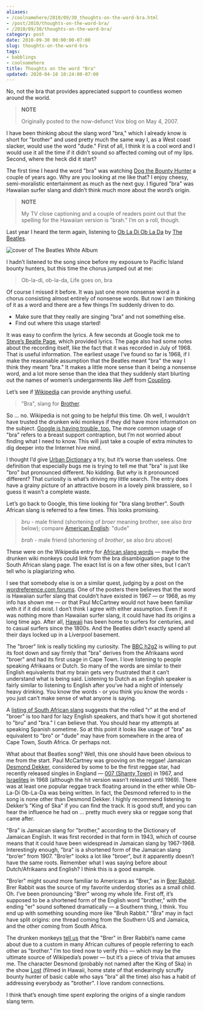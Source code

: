 ```yaml
---
aliases:
- /coolnamehere/2010/09/30_thoughts-on-the-word-bra.html
- /post/2010/thoughts-on-the-word-bra/
- /2010/09/30/thoughts-on-the-word-bra/
category: post
date: 2010-09-30 00:00:00-07:00
slug: thoughts-on-the-word-bra
tags:
- babblings
- coolnamehere
title: Thoughts on the word "Bra"
updated: 2020-04-18 10:24:00-07:00
---
```


No, not the bra that provides appreciated support to countless women around the world.

 > 
 > **NOTE**
>
 > Originally posted to the now-defunct Vox blog on May 4, 2007.

I have been thinking about the slang word "bra," which I already know is short for "brother" and used pretty much the same way I, as a West coast slacker, would use the word "dude." First of all, I think it is a cool word and I would use it all the time if it didn’t sound so affected coming out of my lips. Second, where the heck did it start?

The first time I heard the word "bra" was watching [Dog the Bounty Hunter](http://www.dogthebountyhunter.com) a couple of years ago. Why are you looking at me like that? I enjoy cheesy, semi-moralistic entertainment as much as the next guy. I figured "bra" was Hawaiian surfer slang and didn’t think much more about the word’s origin.

 > 
 > **NOTE**
>
 > My TV close captioning and a couple of readers point out that the spelling for the Hawaiian version is "brah." I’m on a roll, though.

Last year I heard the term again, listening to [Ob La Di Ob La Da](https://song.link/i/1441133613) by [The
Beatles](http://www.beatles.com).

![cover of The Beatles White Album](attachments/img/2010/beatles-white-album.png "Pause for music")

I hadn’t listened to the song since before my exposure to Pacific Island bounty hunters, but this time the chorus jumped out at me:

 > 
 > Ob-la-di, ob-la-da,
 > Life goes on, bra

Of course I missed it before. It was just one more nonsense word in a chorus consisting almost entirely of nonsense words. But now I am thinking of it as a word and there are a few things I’m suddenly driven to do.

* Make sure that they really are singing "bra" and not something else.
* Find out where this usage started!

It was easy to confirm the lyrics. A few seconds at Google took me to
[Steve’s Beatle Page](http://www.stevesbeatles.com/songs/ob_la_di_ob_la_da.asp), which provided lyrics. The page also had some notes about the recording itself, like the fact that it was recorded in July of 1968. That is useful information. The earliest usage I’ve found so far is 1968, if I make the reasonable assumption that the Beatles meant "bra" the way I think they meant "bra." It makes a little more sense than it being a nonsense word, and a lot more sense than the idea that they suddenly start blurting out the names of women’s undergarments like Jeff from [Coupling](http://www.imdb.com/title/tt0237123).

Let’s see if [Wikipedia](http://en.wikipedia.org/wiki/Bra) can provide anything useful.

 > 
 > "Bra", slang for [Brother](http://en.wikipedia.org/wiki/Brother).

So … no. Wikipedia is not going to be helpful this time. Oh well, I wouldn’t have trusted the drunken wiki monkeys if they did have more information on the subject. [Google is having trouble, too.](http://www.google.com/search?q=define:bra) The more common usage of "bra" refers to a breast support contraption, but I’m not worried about finding what I need to know. This will just take a couple of extra minutes to dig deeper into the Internet hive mind.

I thought I’d give [Urban Dictionary](http://www.urbandictionary.com) a try, but it’s worse than useless. One definition that especially bugs me is trying to tell me that "bra" is just like "bro" but pronounced different. No kidding. But *why* is it pronounced different? That curiosity is what’s driving my little search. The entry does have a grainy picture of an attractive bosom in a lovely pink brassiere, so I guess it wasn’t a complete waste.

Let’s go back to Google, this time looking for "bra slang brother". South African slang is referred to a few times. This looks promising.

 > 
 > *bru* - male friend (shortening of *broer* meaning brother, see also *bra* below); compare [American English](http://en.wikipedia.org/wiki/American_English): "dude"
 > 
 > *brah* - male friend (shortening of *brother*, se also *bru* above)

These were on the Wikipedia entry for [African slang words](http://en.wikipedia.org/wiki/List_of_South_African_slang_words) — maybe the drunken wiki monkeys could link from the bra disambiguation page to the South African slang page. The exact list is on a few other sites, but I can’t tell who is plagiarizing who.

I see that somebody else is on a similar quest, judging by a post on the
[wordreference.com forums](http://forum.wordreference.com/showthread.php?t=481406). One of the posters there believes that the word is Hawaiian surfer slang that couldn’t have existed in 1967 — or 1968, as my info has shown me — or that Paul McCartney would not have been familiar with it if it did exist. I don’t think I agree with either assumption. Even if it was nothing more than Hawaiian surfer slang, it could have had its origins a long time ago. After all, [Hawaii](http://www.coffeetimes.com/surf.htm) has been home to surfers for centuries, and to casual surfers since the 1800s. And the Beatles didn’t exactly spend all their days locked up in a
Liverpool basement.

The "broer" link is really tickling my curiosity. The [BBC h2g2](http://www.bbc.co.uk/dna/h2g2/A4351402) is willing to put its foot down and say firmly that "bra" derives from the Afrikaans word "broer" and had its first usage in Cape Town. I love listening to people speaking Afrikaans or Dutch. So many of the words are similar to their English equivalents that my brain gets very frustrated that it can’t understand what is being said. Listening to Dutch as an English speaker is fairly similar to listening to English after you’ve had a night of intensely heavy drinking. You know the words - or you think you know the words - you just can’t make sense of what anyone is saying.

A [listing of South African slang](https://web.archive.org/web/20071212030749/http://www.wavescape.co.za/bot_bar/surfrikan/slang.html) suggests that the rolled "r" at the end of "broer" is too hard for lazy English speakers, and that’s how it got shortened to "bru" and "bra." I can believe that. You should hear my attempts at speaking Spanish sometime. So at this point it looks like usage of "bra" as equivalent to "bro" or "dude" may have from somewhere in the area of Cape Town, South Africa. Or perhaps not.

What about that Beatles song? Well, this one should have been obvious to me from the start. Paul McCartney was grooving on the reggae! Jamaican [Desmond Dekker](http://www.desmonddekker.com/), considered by some to be the first reggae star, had recently released singles in England — [007 (Shanty Town)](https://song.link/i/1147768992) in 1967, and [Israelites](https://song.link/i/1147769697) in 1968 (although the hit version wasn’t released until 1969). There was at least one popular reggae track floating around in the ether while Ob-La-Di Ob-La-Da was being written. In fact, the Desmond referred to in the song is none other than Desmond Dekker. I highly recommend listening to Dekker’s "King of Ska" if you can find the track. It is good stuff, and you can hear the influence he had on … pretty much every ska or reggae song that came after.

"Bra" is Jamaican slang for "brother," according to the Dictionary of Jamaican English. It was first recorded in that form in 1943, which of course means that it could have been widespread in Jamaican slang by 1967-1968. Interestingly enough, "bra" is a shortened form of the Jamaican slang "bro’er" from 1907. "Bro’er" looks a lot like "broer", but it apparently doesn’t have the same roots. Remember what I was saying before about Dutch/Afrikaans and English? I think this is a good example.

"Bro’er" might sound more familiar to Americans as "Brer," as in [Brer Rabbit](http://www.americanfolklore.net/brer-rabbit.html). Brer Rabbit was the source of my favorite underdog stories as a small child. Oh. I’ve been pronouncing "Brer" wrong my whole life. First off, it’s supposed to be a shortened form of the English word "brother," with the ending "er" sound softened dramatically — a Southern thing, I think. You end up with something sounding more like "Bruh Rabbit." "Bra" may in fact have split origins: one thread coming from the Southern US and Jamaica, and the other coming from South Africa.

The drunken monkeys [tell us](http://en.wikipedia.org/wiki/Br%27er_Rabbit) that the "Brer" in Brer Rabbit’s name came about due to a custom in many African cultures of people referring to each other as "brother." I’m too tired now to verify this — which may be the ultimate source of Wikipedia’s power — but it’s a piece of trivia that amuses me. The character Desmond (probably not named after the King of Ska) in the show [Lost](http://www.losttvshow.org) (filmed in Hawaii, home state of that endearingly scruffy bounty hunter of basic cable who says "bra" all the time) also has a habit of addressing everybody as "brother". I love random connections.

I think that’s enough time spent exploring the origins of a single random slang term.